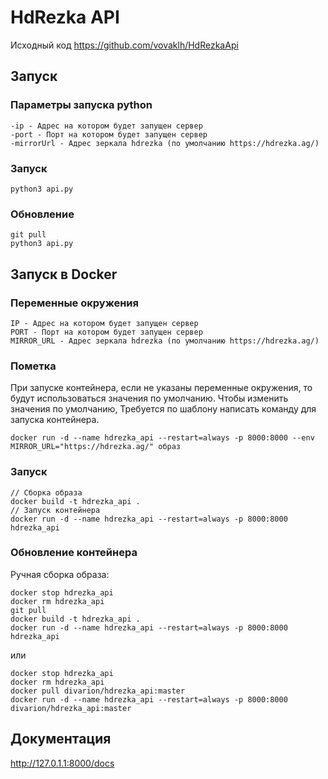 # HdRezka API

Исходный код https://github.com/vovaklh/HdRezkaApi

## Запуск

### Параметры запуска python
```
-ip - Адрес на котором будет запущен сервер
-port - Порт на котором будет запущен сервер
-mirrorUrl - Адрес зеркала hdrezka (по умолчанию https://hdrezka.ag/)
```

### Запуск
```
python3 api.py
```

### Обновление

```
git pull
python3 api.py
```

## Запуск в Docker
### Переменные окружения
```
IP - Адрес на котором будет запущен сервер
PORT - Порт на котором будет запущен сервер
MIRROR_URL - Адрес зеркала hdrezka (по умолчанию https://hdrezka.ag/)
```

### Пометка
При запуске контейнера, если не указаны переменные окружения, то будут использоваться значения по умолчанию.
Чтобы изменить значения по умолчанию, Требуется по шаблону написать команду для запуска контейнера.
```
docker run -d --name hdrezka_api --restart=always -p 8000:8000 --env MIRROR_URL="https://hdrezka.ag/" образ
```

### Запуск

```
// Сборка образа
docker build -t hdrezka_api .
// Запуск контейнера
docker run -d --name hdrezka_api --restart=always -p 8000:8000 hdrezka_api
```

### Обновление контейнера

Ручная сборка образа:

```
docker stop hdrezka_api
docker rm hdrezka_api
git pull
docker build -t hdrezka_api .
docker run -d --name hdrezka_api --restart=always -p 8000:8000 hdrezka_api
```

или
    
```
docker stop hdrezka_api
docker rm hdrezka_api
docker pull divarion/hdrezka_api:master
docker run -d --name hdrezka_api --restart=always -p 8000:8000 divarion/hdrezka_api:master
```


## Документация
http://127.0.1.1:8000/docs